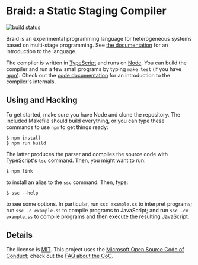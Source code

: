 Braid: a Static Staging Compiler
================================

[![build status](https://circleci.com/gh/sampsyo/braid.svg?style=shield)](https://circleci.com/gh/sampsyo/braid)

Braid is an experimental programming language for heterogeneous systems based on multi-stage programming. See [the documentation][docs] for an introduction to the language.

The compiler is written in [TypeScript][] and runs on [Node][].
You can build the compiler and run a few small programs by typing `make test` (if you have [npm][]).
Check out the [code documentation][hacking] for an introduction to the compiler's internals.

[npm]: https://www.npmjs.com/
[Node]: https://nodejs.org/
[TypeScript]: http://www.typescriptlang.org/
[docs]: http://microsoft.github.io/staticstaging/docs/
[hacking]: http://microsoft.github.io/staticstaging/docs/hacking.html

## Using and Hacking

To get started, make sure you have Node and clone the repository. The included Makefile should build everything, or you can type these commands to use `npm` to get things ready:

    $ npm install
    $ npm run build

The latter produces the parser and compiles the source code with [TypeScript][]'s `tsc` command. Then, you might want to run:

    $ npm link

to install an alias to the `ssc` command. Then, type:

    $ ssc --help

to see some options. In particular, run `ssc example.ss` to interpret programs; run `ssc -c example.ss` to compile programs to JavaScript; and run `ssc -cx example.ss` to compile programs and then execute the resulting JavaScript.

## Details

The license is [MIT][].
This project uses the [Microsoft Open Source Code of Conduct][coc]; check out the [FAQ about the CoC][cocfaq].

[MIT]: https://opensource.org/licenses/MIT
[coc]: https://opensource.microsoft.com/codeofconduct/
[cocfaq]: https://opensource.microsoft.com/codeofconduct/faq/
